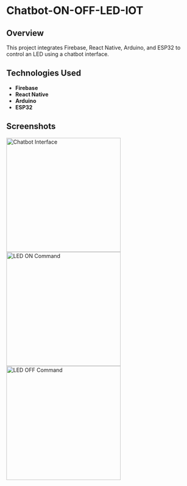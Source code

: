 # Chatbot-ON-OFF-LED-IOT

## Overview

This project integrates Firebase, React Native, Arduino, and ESP32 to control an LED using a chatbot interface.

## Technologies Used

- **Firebase**
- **React Native**
- **Arduino**
- **ESP32**

## Screenshots

<img src="https://github.com/aymenAbessi/Chatbot-ON-OFF-led-IOT-/assets/99690345/15f8f83d-d2b7-429a-b16f-1dfeb5fb9256" alt="Chatbot Interface" width="300"/>
<img src="https://github.com/aymenAbessi/Chatbot-ON-OFF-led-IOT-/assets/99690345/98ef71c3-eaff-4c77-9bcf-bb38b248c3c3" alt="LED ON Command" width="300"/>
<img src="https://github.com/aymenAbessi/Chatbot-ON-OFF-led-IOT-/assets/99690345/18b439e3-14ad-41f0-8fab-cd11b041f889" alt="LED OFF Command" width="300"/>
